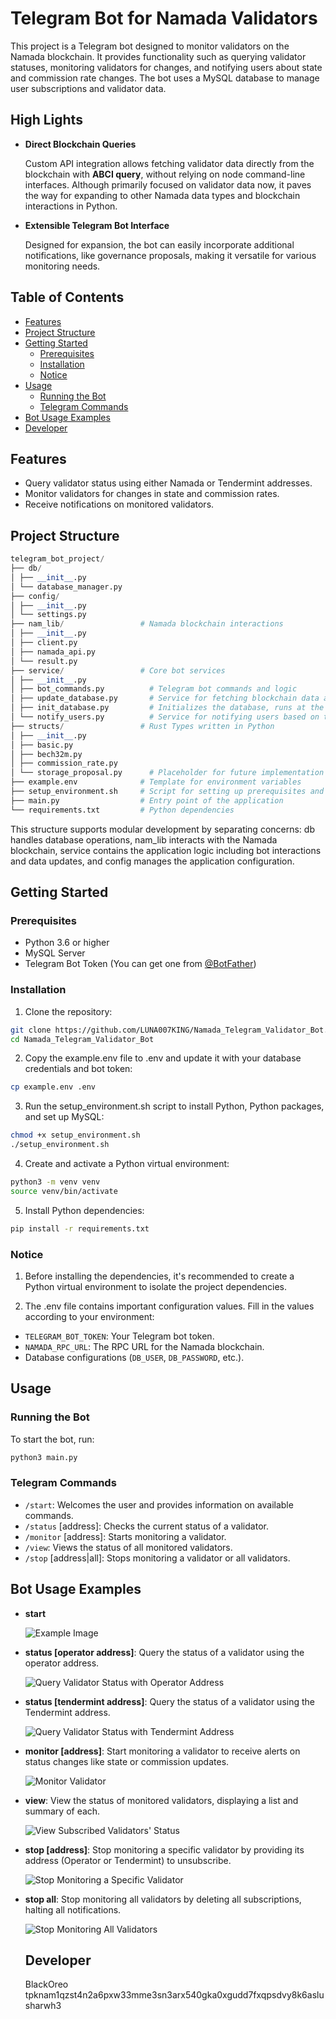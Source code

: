 # Telegram Bot for Namada Validators

This project is a Telegram bot designed to monitor validators on the Namada blockchain. It provides functionality such as querying validator statuses, monitoring validators for changes, and notifying users about state and commission rate changes. The bot uses a MySQL database to manage user subscriptions and validator data.
## High Lights

- **Direct Blockchain Queries**
  
  Custom API integration allows fetching validator data directly from the blockchain with **ABCI query**, without relying on node command-line interfaces. Although primarily focused on validator data now, it paves the way for expanding to other Namada data types and blockchain interactions in Python. 

- **Extensible Telegram Bot Interface**
  
  Designed for expansion, the bot can easily incorporate additional notifications, like governance proposals, making it versatile for various monitoring needs.

## Table of Contents
- [Features](#features)
- [Project Structure](#project-structure)
- [Getting Started](#getting-started)
  - [Prerequisites](#prerequisites)
  - [Installation](#installation)
  - [Notice](#notice)
- [Usage](#usage)
  - [Running the Bot](#running-the-bot)
  - [Telegram Commands](#telegram-commands)
- [Bot Usage Examples](#bot-usage-examples)
- [Developer](#developer)


## Features

- Query validator status using either Namada or Tendermint addresses.
- Monitor validators for changes in state and commission rates.
- Receive notifications on monitored validators.

## Project Structure
```python
telegram_bot_project/
├── db/ 
│ ├── __init__.py
│ └── database_manager.py
├── config/ 
│ ├── __init__.py
│ └── settings.py 
├── nam_lib/                 # Namada blockchain interactions
│ ├── __init__.py
│ ├── client.py
│ ├── namada_api.py
│ └── result.py
├── service/                 # Core bot services
│ ├── __init__.py
│ ├── bot_commands.py          # Telegram bot commands and logic
│ ├── update_database.py       # Service for fetching blockchain data and updating the database
│ ├── init_database.py         # Initializes the database, runs at the start of the program
│ └── notify_users.py          # Service for notifying users based on their subscriptions and changes detected
├── structs/                 # Rust Types written in Python
│ ├── __init__.py
│ ├── basic.py
│ ├── bech32m.py               
│ ├── commission_rate.py       
│ └── storage_proposal.py      # Placeholder for future implementation
├── example.env              # Template for environment variables
├── setup_environment.sh     # Script for setting up prerequisites and environment
├── main.py                  # Entry point of the application
└── requirements.txt         # Python dependencies
```
This structure supports modular development by separating concerns: db handles database operations, nam_lib interacts with the Namada blockchain, service contains the application logic including bot interactions and data updates, and config manages the application configuration.
## Getting Started

### Prerequisites

- Python 3.6 or higher
- MySQL Server
- Telegram Bot Token (You can get one from [@BotFather](https://t.me/botfather))

### Installation

1. Clone the repository:

```bash
git clone https://github.com/LUNA007KING/Namada_Telegram_Validator_Bot.git
cd Namada_Telegram_Validator_Bot
```

2. Copy the example.env file to .env and update it with your database credentials and bot token:

```bash
cp example.env .env
```

3. Run the setup_environment.sh script to install Python, Python packages, and set up MySQL:

```bash
chmod +x setup_environment.sh
./setup_environment.sh
```

4. Create and activate a Python virtual environment:

```bash
python3 -m venv venv
source venv/bin/activate
```

5. Install Python dependencies:

```bash
pip install -r requirements.txt
```


### Notice
1. Before installing the dependencies, it's recommended to create a Python virtual environment to isolate the project dependencies.

2. The .env file contains important configuration values. Fill in the values according to your environment:
- `TELEGRAM_BOT_TOKEN`: Your Telegram bot token.
- `NAMADA_RPC_URL`: The RPC URL for the Namada blockchain.
- Database configurations (`DB_USER`, `DB_PASSWORD`, etc.).


## Usage

### Running the Bot
To start the bot, run:
```python
python3 main.py
```

### Telegram Commands
- `/start`: Welcomes the user and provides information on available commands.
- `/status` [address]: Checks the current status of a validator.
- `/monitor` [address]: Starts monitoring a validator.
- `/view`: Views the status of all monitored validators.
- `/stop` [address|all]: Stops monitoring a validator or all validators.

## Bot Usage Examples
- **start**
  
  ![Example Image](images/start.png)

- **status [operator address]**: Query the status of a validator using the operator address. 

  ![Query Validator Status with Operator Address](images/status_nam.png)

- **status [tendermint address]**: Query the status of a validator using the Tendermint address. 

  ![Query Validator Status with Tendermint Address](images/status_tm.png)

- **monitor [address]**: Start monitoring a validator to receive alerts on status changes like state or commission updates.

  ![Monitor Validator](images/monitor.png)

- **view**: View the status of monitored validators, displaying a list and summary of each.

  ![View Subscribed Validators' Status](images/view.png)

- **stop [address]**: Stop monitoring a specific validator by providing its address (Operator or Tendermint) to unsubscribe.

  ![Stop Monitoring a Specific Validator](images/stop_one.png)

- **stop all**: Stop monitoring all validators by deleting all subscriptions, halting all notifications.

  ![Stop Monitoring All Validators](images/stop_all.png)

  ## Developer
  BlackOreo tpknam1qzst4n2a6pxw33mme3sn3arx540gka0xgudd7fxqpsdvy8k6aslusharwh3
